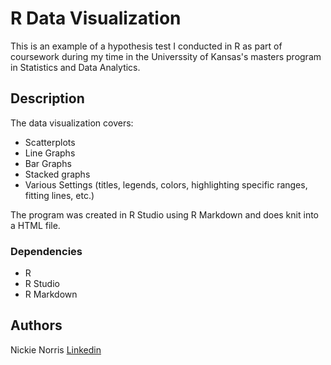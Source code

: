 # R Data Visualization

This is an example of a hypothesis test I conducted in R as part of coursework during my time in the Universsity of Kansas's masters program in Statistics and Data Analytics.

## Description

The data visualization covers:
* Scatterplots
* Line Graphs
* Bar Graphs
* Stacked graphs
* Various Settings (titles, legends, colors, highlighting specific ranges, fitting lines, etc.)

The program was created in R Studio using R Markdown and does knit into a HTML file. 

### Dependencies

* R
* R Studio
* R Markdown

## Authors

Nickie Norris
[Linkedin](https://www.linkedin.com/in/nickie-norris-4721b946/)
